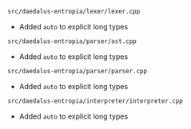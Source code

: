 ```sh
src/daedalus-entropia/lexer/lexer.cpp
```

  - Added `auto` to explicit long types

```sh
src/daedalus-entropia/parser/ast.cpp
```

  - Added `auto` to explicit long types

```sh
src/daedalus-entropia/parser/parser.cpp
```

  - Added `auto` to explicit long types

```sh
src/daedalus-entropia/interpreter/interpreter.cpp
```

  - Added `auto` to explicit long types
